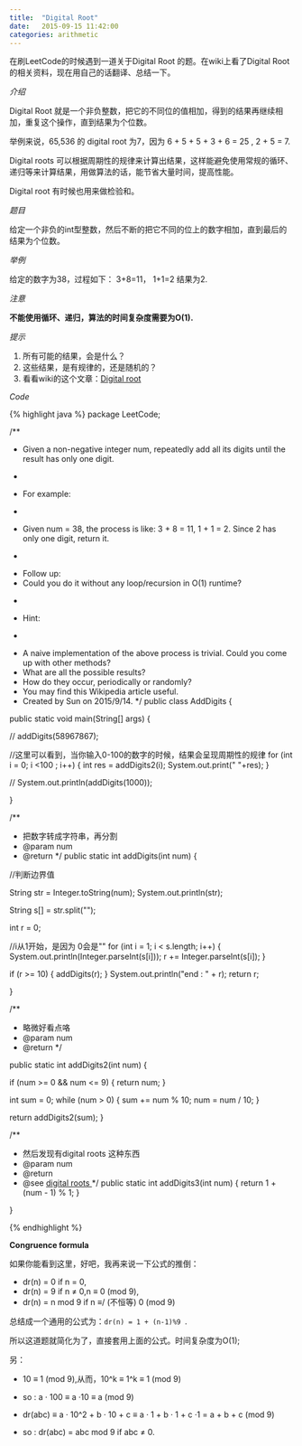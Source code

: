 ```yaml
---
title:  "Digital Root"
date:   2015-09-15 11:42:00
categories: arithmetic
---
```


在刷LeetCode的时候遇到一道关于Digital Root 的题。在wiki上看了Digital Root 的相关资料，现在用自己的话翻译、总结一下。



*介绍*

Digital Root  就是一个非负整数，把它的不同位的值相加，得到的结果再继续相加，重复这个操作，直到结果为个位数。

举例来说，65,536 的 digital root 为7，因为  6 + 5 + 5 + 3 + 6 = 25 , 2 + 5 = 7.

Digital roots 可以根据周期性的规律来计算出结果，这样能避免使用常规的循环、递归等来计算结果，用做算法的话，能节省大量时间，提高性能。

Digital root  有时候也用来做检验和。


*题目*


给定一个非负的int型整数，然后不断的把它不同的位上的数字相加，直到最后的结果为个位数。


*举例*


给定的数字为38，过程如下：
3+8=11，
1+1=2
结果为2.


*注意*


**不能使用循环、递归，算法的时间复杂度需要为O(1).**

*提示*

1. 所有可能的结果，会是什么？
2. 这些结果，是有规律的，还是随机的？
3. 看看wiki的这个文章：[Digital root](https://en.wikipedia.org/wiki/Digital_root#Congruence_formula)

*Code*

{% highlight java %}
package LeetCode;

/**
 * Given a non-negative integer num, repeatedly add all its digits until the result has only one digit.
 * <p/>
 * For example:
 * <p/>
 * Given num = 38, the process is like: 3 + 8 = 11, 1 + 1 = 2. Since 2 has only one digit, return it.
 * <p/>
 * Follow up:
 * Could you do it without any loop/recursion in O(1) runtime?
 * <p/>
 * Hint:
 * <p/>
 * A naive implementation of the above process is trivial. Could you come up with other methods?
 * What are all the possible results?
 * How do they occur, periodically or randomly?
 * You may find this Wikipedia article useful.
 * Created by Sun on 2015/9/14.
 */
public class AddDigits {

public static void main(String[] args) {

//        addDigits(58967867);

//这里可以看到，当你输入0-100的数字的时候，结果会呈现周期性的规律
for (int i = 0; i <100 ; i++) {
   int res =  addDigits2(i);
    System.out.print(" "+res);
}


//        System.out.println(addDigits(1000));


}

/**
 * 把数字转成字符串，再分割
 * @param num
 * @return
 */
public static int addDigits(int num) {

//判断边界值

String str = Integer.toString(num);
System.out.println(str);

String s[] = str.split("");

int r = 0;

//i从1开始，是因为 0会是""
for (int i = 1; i < s.length; i++) {
    System.out.println(Integer.parseInt(s[i]));
    r += Integer.parseInt(s[i]);
}


if (r >= 10) {
    addDigits(r);
}
System.out.println("end : " + r);
return r;

}

/**
 * 略微好看点咯
 * @param num
 * @return
 */

public static int addDigits2(int num) {

if (num >= 0 && num <= 9) {
    return num;
}

int sum = 0;
while (num > 0) {
    sum += num % 10;
    num = num / 10;
}

return addDigits2(sum);
}

/**
 * 然后发现有digital roots 这种东西
 * @param num
 * @return
 * @see <a href="https://en.wikipedia.org/wiki/Digital_root#Congruence_formula">digital roots </a>
 */
public static int addDigits3(int num) {
    return 1 + (num - 1) % 1;
}

}

{% endhighlight %}

**Congruence formula**

如果你能看到这里，好吧，我再来说一下公式的推倒：

* dr(n) = 0 if n = 0,
* dr(n) = 9 if n ≠ 0,n ≡ 0 (mod 9),
* dr(n) = n mod 9 if n ≡/ (不恒等) 0 (mod 9)

总结成一个通用的公式为：`dr(n) = 1 + (n-1)%9 `.

所以这道题就简化为了，直接套用上面的公式。时间复杂度为O(1);

另：

* 10 ≡ 1 (mod 9),从而，10^k ≡ 1^k ≡ 1 (mod 9)
  
* so : a · 100 ≡ a ·10 ≡ a (mod 9)
  
* dr(abc) ≡ a · 10^2 + b · 10 + c ≡ a · 1 + b · 1 + c ·1 = a + b + c (mod 9)
   
* so : dr(abc) = abc mod 9 if abc   ≠ 0.
  
  




